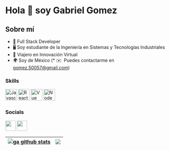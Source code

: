 Hola 👋 soy Gabriel Gomez
==================================
Sobre mí
--------------------
* 🧠 Full Stack Developer
* 🖥️ Soy estudiante de la Ingeniería en Sistemas y Tecnologías Industriales
* 🤝 Viajero en Innovación Virtual
* 🌍 Soy de México
(* ✉️  Puedes contactarme en [gomez.50057@gmail.com](mailto:gomez.50057@gmail.com))

### Skills

<p align="left">
<a href="https://developer.mozilla.org/en-US/docs/Web/JavaScript" target="_blank" rel="noreferrer"><img src="https://raw.githubusercontent.com/danielcranney/readme-generator/main/public/icons/skills/javascript-colored.svg" width="36" height="36" alt="Javascript" /></a>
<a href="https://reactjs.org/" target="_blank" rel="noreferrer"><img src="https://raw.githubusercontent.com/danielcranney/readme-generator/main/public/icons/skills/react-colored.svg" width="36" height="36" alt="React" /></a>
<a href="https://vuejs.org/" target="_blank" rel="noreferrer"><img src="https://raw.githubusercontent.com/danielcranney/readme-generator/main/public/icons/skills/vuejs-colored.svg" width="36" height="36" alt="Vue" /></a>
<a href="https://nodejs.org/en/" target="_blank" rel="noreferrer"><img src="https://raw.githubusercontent.com/danielcranney/readme-generator/main/public/icons/skills/nodejs-colored.svg" width="36" height="36" alt="NodeJS" /></a>

</p>





### Socials
<p align="left"> <a href="https://github.com/gomez50057" target="_blank" rel="noreferrer"><img src="https://raw.githubusercontent.com/danielcranney/readme-generator/main/public/icons/socials/github.svg" width="32" height="32" /></a> <a href="https://www.linkedin.com/in/gomez50057/" target="_blank" rel="noreferrer"><img src="https://raw.githubusercontent.com/danielcranney/readme-generator/main/public/icons/socials/linkedin.svg" width="32" height="32" /></a> </p>

| <a href="https://github.com/gomez50057/github-readme-stats"><img align="center" src="https://github-readme-stats.vercel.app/api?username=gomez50057&show_icons=true&include_all_commits=true&theme=buefy&hide_border=true" alt="ga github stats" /></a> | <a href="https://github.com/gomez50057/github-readme-stats"><img align="center" src="https://github-readme-stats.vercel.app/api/top-langs/?username=gomez50057&layout=compact&theme=buefy&hide_border=true" /></a> |
| ------------- | ------------- | 
